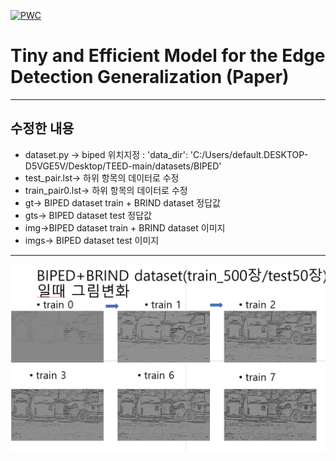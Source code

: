 [![PWC](https://img.shields.io/endpoint.svg?url=https://paperswithcode.com/badge/tiny-and-efficient-model-for-the-edge/edge-detection-on-uded)](https://paperswithcode.com/sota/edge-detection-on-uded?p=tiny-and-efficient-model-for-the-edge)

# Tiny and Efficient Model for the Edge Detection Generalization (Paper)
---
## 수정한 내용
 - dataset.py -> biped 위치지정 : 'data_dir': 'C:/Users/default.DESKTOP-D5VGE5V/Desktop/TEED-main/datasets/BIPED'
 - test_pair.lst-> 하위 항목의 데이터로 수정 
 - train_pair0.lst-> 하위 항목의 데이터로 수정
 - gt-> BIPED dataset train + BRIND dataset 정답값
 - gts-> BIPED dataset test 정답값
 - img->BIPED dataset train + BRIND dataset 이미지
 - imgs-> BIPED dataset test 이미지
---

<img src="240112/TEED-main/TEED-main/checkpoints/스크린샷 2024-01-12 184036.png">
